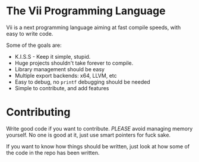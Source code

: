 
# The Vii Programming Language

Vii is a next programming language aiming at fast compile speeds, with easy to write code.

Some of the goals are:
- K.I.S.S - Keep it simple, stupid.
- Huge projects shouldn't take forever to compile.
- Library management should be easy
- Multiple export backends: x64, LLVM, etc
- Easy to debug, no `printf` debugging should be needed
- Simple to contribute, and add features

# Contributing

Write good code if you want to contribute. *PLEASE* avoid managing memory yourself. No one is good at it, just use smart pointers for fuck sake.

If you want to know how things should be written, just look at how some of the code in the repo has been written.